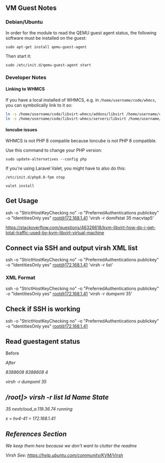 ## VM Guest Notes

### Debian/Ubuntu

In order for the module to read the QEMU guest agent status, the following software must be installed on the guest:

`sudo apt-get install qemu-guest-agent`

Then start it:

`sudo /etc/init.d/qemu-guest-agent start`

### Developer Notes

#### Linking to WHMCS

If you have a local installed of WHMCS, e.g. in `/home/username/code/whmcs`, you can symbolically link to it so:

```bash
ln -s /home/username/code/libvirt-whmcs/addons/libvirt /home/username/code/whmcs/modules/addons/libvirt
ln -s /home/username/code/libvirt-whmcs/servers/libvirt /home/username/code/whmcs/modules/servers/libvirt
```

#### Ioncube issues

WHMCS is not PHP 8 compatile because Ioncube is not PHP 8 compatible.

Use this command to change your PHP version:

`sudo update-alternatives --config php`

If you're using Laravel Valet, you might have to also do this:

`/etc/init.d/php8.0-fpm stop`

`valet install`

## Get Usage

ssh -o "StrictHostKeyChecking no" -o "PreferredAuthentications publickey" -o "IdentitiesOnly yes" root@172.168.1.41 'virsh -r domifstat 35 macvtap5'

https://stackoverflow.com/questions/46326618/kvm-libvirt-how-do-i-get-total-traffic-used-by-kvm-libvirt-virtual-machine

## Connect via SSH and output virsh XML list
ssh -o "StrictHostKeyChecking no" -o "PreferredAuthentications publickey" -o "IdentitiesOnly yes" root@172.168.1.41 'virsh -r list'

### XML Format
ssh -o "StrictHostKeyChecking no" -o "PreferredAuthentications publickey" -o "IdentitiesOnly yes" root@172.168.1.41 'virsh -r dumpxml 35'

## Check if SSH is working
ssh -o "StrictHostKeyChecking no" -o "PreferredAuthentications publickey" -o "IdentitiesOnly yes" root@172.168.1.41

## Read guestagent status

Before

<channel type='unix'>
    <source mode='bind' path='/var/lib/libvirt/qemu/channel/target/domain-35-nextcloud_a.b/org.qemu.guest_agent.0'/>
    <target type='virtio' name='org.qemu.guest_agent.0' state='disconnected'/>
    <alias name='channel0'/>
    <address type='virtio-serial' controller='0' bus='0' port='1'/>
</channel>

After

<channel type='unix'>
      <source mode='bind' path='/var/lib/libvirt/qemu/channel/target/domain-35-nextcloud_a.b/org.qemu.guest_agent.0'/>
      <target type='virtio' name='org.qemu.guest_agent.0' state='connected'/>
      <alias name='channel0'/>
      <address type='virtio-serial' controller='0' bus='0' port='1'/>
</channel>

<memory unit='KiB'>8388608</memory>
<currentMemory unit='KiB'>8388608</currentMemory>
<vcpu placement='static'>4</vcpu>



virsh -r dumpxml 35

/root]> virsh -r list
 Id    Name                           State
----------------------------------------------------
 35    nextcloud_a.119.36.74    running

x = hv4-41 = 172.168.1.41




## References Section

We keep them here because we don't want to clutter the readme

Virsh
See: https://help.ubuntu.com/community/KVM/Virsh